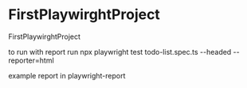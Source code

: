 # FirstPlaywirghtProject
FirstPlaywirghtProject

to run with report run
 npx playwright test todo-list.spec.ts --headed --reporter=html
 
 example report in  playwright-report
 
